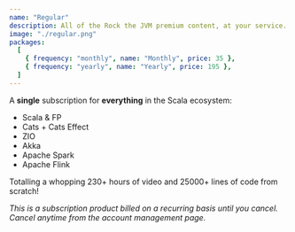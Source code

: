 ```yaml
---
name: "Regular"
description: All of the Rock the JVM premium content, at your service.
image: "./regular.png"
packages:
  [
    { frequency: "monthly", name: "Monthly", price: 35 },
    { frequency: "yearly", name: "Yearly", price: 195 },
  ]
---
```


A **single** subscription for **everything** in the Scala ecosystem:

- Scala & FP
- Cats + Cats Effect
- ZIO
- Akka
- Apache Spark
- Apache Flink

Totalling a whopping 230+ hours of video and 25000+ lines of code from scratch!

_This is a subscription product billed on a recurring basis until you cancel. Cancel anytime from the account management page._
